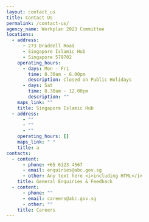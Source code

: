 ```yaml
---
layout: contact_us
title: Contact Us
permalink: /contact-us/
agency_name: Workplan 2023 Committee
locations:
  - address:
      - 273 Braddell Road
      - Singapore Islamic Hub
      - Singapore 579702
    operating_hours:
      - days: Mon - Fri
        time: 8.30am - 6.00pm
        description: Closed on Public Holidays
      - days: Sat
        time: 8.30am - 12.00pm
        description: ""
    maps_link: ""
    title: Singapore Islamic Hub
  - address:
      - ""
      - ""
      - ""
    operating_hours: []
    maps_link: " "
    title: a
contacts:
  - content:
      - phone: +65 6123 4567
      - email: enquiries@abc.gov.sg
      - other: Any text here <i>including HTML</i>
    title: General Enquiries & Feedback
  - content:
      - phone: ""
      - email: careers@abc.gov.sg
      - other: ""
    title: Careers
---
```

